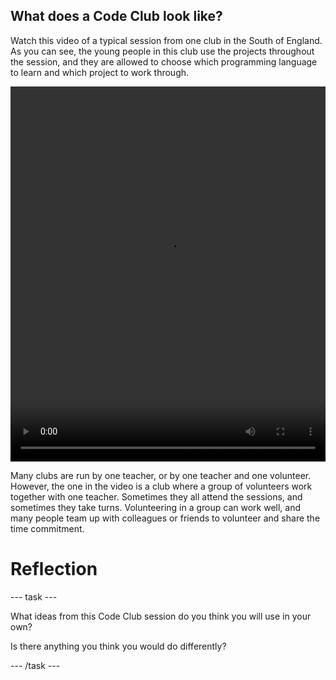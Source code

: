 ## What does a Code Club look like?

Watch this video of a typical session from one club in the South of England. As you can see, the young people in this club use the projects throughout the session, and they are allowed to choose which programming language to learn and which project to work through.

<video width="100%" height="600" id="Introduction video" controls preload="metadata"
  source src="https://rpf-futurelearn.s3.eu-west-1.amazonaws.com/CC+vol+training+/step2_7+a+code+club.mp4" type="video/mp4" >
  <track
    label="English"
    kind="subtitles"
    srclang="en"
    src="https://rpf-futurelearn.s3.eu-west-1.amazonaws.com/CC+vol+training+/2.5_CC_look_like.vtt"
    default />
  <track
    label="Francais"
    kind="subtitles"
    srclang="fr"
    src="https://rpf-futurelearn.s3.eu-west-1.amazonaws.com/CC+vol+training+/2_7_CC_look_like_French__France__reviewed.vtt" />
  <track
    label="Español"
    kind="subtitles"
    srclang="es"
    src="https://rpf-futurelearn.s3.eu-west-1.amazonaws.com/CC+vol+training+/2_7_CC_look_like_Spanish__Spain__reviewed.vtt" />
  <track
    label="Italiano"
    kind="subtitles"
    srclang="it"
    src="https://rpf-futurelearn.s3.eu-west-1.amazonaws.com/CC+vol+training+/2_7_CC_look_like_Italian_reviewed.vtt" />
  <track
    label="Portugues"
    kind="subtitles"
    srclang="pr"
    src="https://rpf-futurelearn.s3.eu-west-1.amazonaws.com/CC+vol+training+/2_7_CC_look_like_Portuguese__Brazil__reviewed.vtt" />
</video>

Many clubs are run by one teacher, or by one teacher and one volunteer. However, the one in the video is a club where a group of volunteers work together with one teacher. Sometimes they all attend the sessions, and sometimes they take turns. Volunteering in a group can work well, and many people team up with colleagues or friends to volunteer and share the time commitment.


# Reflection

--- task ---

What ideas from this Code Club session do you think you will use in your own?

Is there anything you think you would do differently?


--- /task ---
